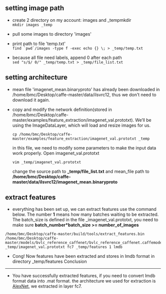setting image path
---------- 
* create 2 directory on my account: images and _tempmkdir <br />
			```
			mkdir images _temp
			```

* pull some images to directory 'images' 

* print path to file 'temp.txt'<br />
			```
			find `pwd`/images -type f -exec echo {} \; > _temp/temp.txt
			```

* because all file need labels, append 0 after each path<br />
		```
		sed "s/$/ 0/" _temp/temp.txt > _temp/file_list.txt
		```

setting architecture 
--------
* mean file 'imagenet_mean.binaryproto' has already been downloaded in /home/bmc/Desktop/caffe-master/data/ilsvrc12, thus we don't need to download it again.

* copy and modify the network definition(stored in /home/bmc/Desktop/caffe-master/examples/feature_extraction/imagenet_val.prototxt). We’ll be using the ImageDataLayer, which will load and resize images for us.
	```
	cp /home/bmc/Desktop/caffe-master/examples/feature_extraction/imagenet_val.prototxt _temp
	```
	in this file, we need to modify some parameters to make the input data work properly. Open imagenet_val.prototxt
	```
	vim _temp/imagenet_val.prototxt
	```
	change the source path to **_temp/file_list.txt** and mean_file path to **/home/bmc/Desktop/caffe-master/data/ilsvrc12/imagenet_mean.binaryproto**
	
extract features
--------
* everything has been set up, we can extract features use the command below. The number **1** means how many batches waiting to be extracted. The batch_size is defined in the file _imagenet_val.prototxt, you need to make sure **batch_number*batch_size >= number_of_images**
```
/home/bmc/Desktop/caffe-master/build/tools/extract_features.bin /home/bmc/Desktop/caffe-master/models/bvlc_reference_caffenet/bvlc_reference_caffenet.caffemodel _temp/imagenet_val.prototxt fc7 _temp/features 1 lmdb
```
* Cong! Now features have been extracted and stores in lmdb format in directory _temp/features
Conclusion
-------
* You have successfully extracted features, if you need to convert lmdb format data into .mat format.
the architecture we used for extraction is [AlexNet](http://papers.nips.cc/paper/4824-imagenet-classification-with-deep-convolutional-neural-networks.pdf), we extracted in layer fc7.
